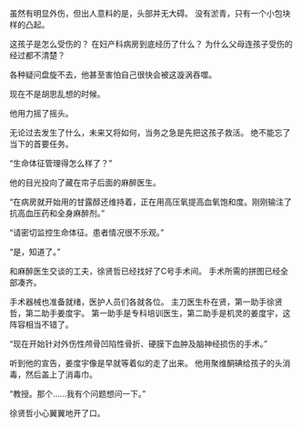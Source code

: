 虽然有明显外伤，但出人意料的是，头部并无大碍。
没有淤青，只有一个小包块样的凸起。

这孩子是怎么受伤的？
在妇产科病房到底经历了什么？
为什么父母连孩子受伤的经过都不清楚？

各种疑问盘旋不去，他甚至害怕自己很快会被这漩涡吞噬。

现在不是胡思乱想的时候。

他用力摇了摇头。

无论过去发生了什么，未来又将如何，当务之急是先把这孩子救活。
绝不能忘了当下的首要任务。

“生命体征管理得怎么样了？”

他的目光投向了藏在帘子后面的麻醉医生。

“在病房就开始用的甘露醇还维持着，正在用高压氧提高血氧饱和度。刚刚输注了抗高血压药和全身麻醉剂。”

“请密切监控生命体征。患者情况很不乐观。”

“是，知道了。”

和麻醉医生交谈的工夫，徐贤哲已经找好了C号手术间。
手术所需的拼图已经全部凑齐。

手术器械也准备就绪，医护人员们各就各位。
主刀医生朴在贤，第一助手徐贤哲，第二助手姜度宇。
第一助手是专科培训医生，第二助手是机灵的姜度宇，这阵容相当不错了。

“现在开始针对外伤性颅骨凹陷性骨折、硬膜下血肿及脑神经损伤的手术。”

听到他的宣告，姜度宇像是早就等着似的走了出来。
他用聚维酮碘给孩子的头消毒，然后盖上了消毒巾。

“教授。那个……我有个问题想问一下。”

徐贤哲小心翼翼地开了口。